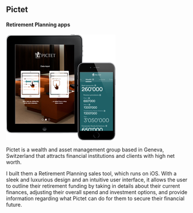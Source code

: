 
## Pictet
#### Retirement Planning apps

<div class="snapshot">

![Pictet Retirement Planning apps](/assets/portfolio/pictet.png)

</div>

<div class="info">

Pictet is a wealth and asset management group based in Geneva, Switzerland that attracts financial institutions and clients with high net worth.
				
I built them  a Retirement Planning sales tool, which runs on iOS. With a sleek and luxurious design and an intuitive user interface, it allows the user to outline their retirement funding by taking in details about their current finances, adjusting their overall spend and investment options, and provide information regarding what Pictet can do for them to secure their financial future.

</div>